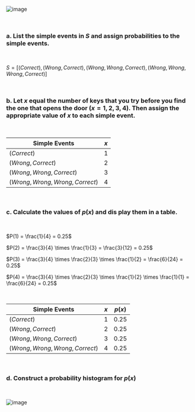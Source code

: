 
![image](https://github.com/user-attachments/assets/2f285285-b94a-4813-80d0-5c0fb4f5b589)

<br/>

### a. List the simple events in $S$ and assign probabilities to the simple events.

<br/>

$S = [ (Correct), (Wrong, Correct), (Wrong, Wrong, Correct), (Wrong, Wrong, Wrong, Correct) ]$

<br/>

### b. Let $x$ equal the number of keys that you try before you find the one that opens the door $(x = 1, 2, 3, 4)$. Then assign the appropriate value of $x$ to each simple event.

<br/>

|           Simple Events           |$x$|
|-----------------------------------|---|
| $(Correct)$                       | 1 |
| $(Wrong, Correct)$                | 2 |
| $(Wrong, Wrong, Correct)$         | 3 |
| $(Wrong, Wrong, Wrong, Correct)$  | 4 |  

<br/>

### c. Calculate the values of $p(x)$ and dis play them in a table.

<br/>

$P(1) = \frac{1}{4} = 0.25$  

$P(2) = \frac{3}{4} \times \frac{1}{3} = \frac{3}{12} = 0.25$  

$P(3) = \frac{3}{4} \times \frac{2}{3} \times \frac{1}{2} = \frac{6}{24} = 0.25$  

$P(4) = \frac{3}{4} \times \frac{2}{3} \times \frac{1}{2} \times \frac{1}{1} = \frac{6}{24} = 0.25$  

<br/>

|           Simple Events           |$x$|$p(x)$|
|-----------------------------------|---|------|
| $(Correct)$                       | 1 |  0.25|
| $(Wrong, Correct)$                | 2 |  0.25|
| $(Wrong, Wrong, Correct)$         | 3 |  0.25|
| $(Wrong, Wrong, Wrong, Correct)$  | 4 |  0.25|

<br/>

### d. Construct a probability histogram for $p(x)$

<br/>

![image](https://github.com/user-attachments/assets/d71066f8-843b-44bd-8010-d4fbe26b1808)

<br/>


